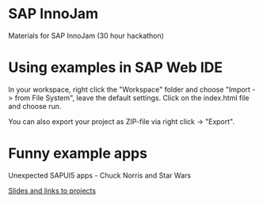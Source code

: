 # SAP InnoJam
Materials for SAP InnoJam (30 hour hackathon)

# Using examples in SAP Web IDE
In your workspace, right click the "Workspace" folder and choose "Import -> from File System", leave the default settings. Click on the index.html file and choose run.

You can also export your project as ZIP-file via right click -> "Export".

# Funny example apps
Unexpected SAPUI5 apps - Chuck Norris and Star Wars

[Slides and links to projects](https://ui5con2016slides-d062712trial.dispatcher.hanatrial.ondemand.com/slides/index.html?hc_reset#/)
